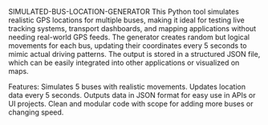 SIMULATED-BUS-LOCATION-GENERATOR
This Python tool simulates realistic GPS locations for multiple buses, making it ideal for testing live tracking systems, transport dashboards, and mapping applications without needing real-world GPS feeds.
The generator creates random but logical movements for each bus, updating their coordinates every 5 seconds to mimic actual driving patterns. The output is stored in a structured JSON file, which can be easily integrated into other applications or visualized on maps.

Features:
Simulates 5 buses with realistic movements.
Updates location data every 5 seconds.
Outputs data in JSON format for easy use in APIs or UI projects.
Clean and modular code with scope for adding more buses or changing speed.


